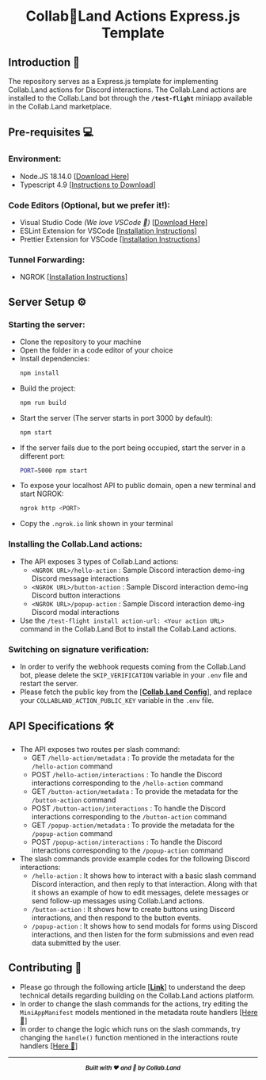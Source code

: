 <div align="center"><h1><b>Collab🤝Land Actions Express.js Template</b></h1></div>

## **Introduction** 🙏

The repository serves as a Express.js template for implementing Collab.Land actions for Discord interactions. The Collab.Land actions are installed to the Collab.Land bot through the **`/test-flight`** miniapp available in the Collab.Land marketplace.

## **Pre-requisites** 💻

### Environment:

- Node.JS 18.14.0 [[Download Here](https://nodejs.org/en/download/)]
- Typescript 4.9 [[Instructions to Download](https://www.typescriptlang.org/download#:~:text=Globally%20Installing%20TypeScript)]

### Code Editors (Optional, but we prefer it!):

- Visual Studio Code _(We love VSCode 💙)_ [[Download Here](https://code.visualstudio.com/)]
- ESLint Extension for VSCode [[Installation Instructions](https://marketplace.visualstudio.com/items?itemName=dbaeumer.vscode-eslint)]
- Prettier Extension for VSCode [[Installation Instructions](https://marketplace.visualstudio.com/items?itemName=esbenp.prettier-vscode)]

### Tunnel Forwarding:

- NGROK [[Installation Instructions](https://ngrok.com/docs/getting-started)]

## **Server Setup** ⚙️

### Starting the server:

- Clone the repository to your machine
- Open the folder in a code editor of your choice
- Install dependencies:
  ```bash
  npm install
  ```
- Build the project:
  ```bash
  npm run build
  ```
- Start the server (The server starts in port 3000 by default):
  ```bash
  npm start
  ```
- If the server fails due to the port being occupied, start the server in a different port:
  ```bash
  PORT=5000 npm start
  ```
- To expose your localhost API to public domain, open a new terminal and start NGROK:
  ```bash
  ngrok http <PORT>
  ```
- Copy the `.ngrok.io` link shown in your terminal

### Installing the Collab.Land actions:

- The API exposes 3 types of Collab.Land actions:
  - `<NGROK URL>/hello-action` : Sample Discord interaction demo-ing Discord message interactions
  - `<NGROK URL>/button-action` : Sample Discord interaction demo-ing Discord button interactions
  - `<NGROK URL>/popup-action` : Sample Discord interaction demo-ing Discord modal interactions
- Use the `/test-flight install action-url: <Your action URL>` command in the Collab.Land Bot to install the Collab.Land actions.

### Switching on signature verification:

- In order to verify the webhook requests coming from the Collab.Land bot, please delete the `SKIP_VERIFICATION` variable in your `.env` file and restart the server.
- Please fetch the public key from the [[**Collab.Land Config**](https://api-qa.collab.land/config)], and replace your `COLLABLAND_ACTION_PUBLIC_KEY` variable in the `.env` file.

## **API Specifications** 🛠️

- The API exposes two routes per slash command:
  - GET `/hello-action/metadata` : To provide the metadata for the `/hello-action` command
  - POST `/hello-action/interactions` : To handle the Discord interactions corresponding to the `/hello-action` command
  - GET `/button-action/metadata` : To provide the metadata for the `/button-action` command
  - POST `/button-action/interactions` : To handle the Discord interactions corresponding to the `/button-action` command
  - GET `/popup-action/metadata` : To provide the metadata for the `/popup-action` command
  - POST `/popup-action/interactions` : To handle the Discord interactions corresponding to the `/popup-action` command
- The slash commands provide example codes for the following Discord interactions:
  - `/hello-action` : It shows how to interact with a basic slash command Discord interaction, and then reply to that interaction. Along with that it shows an example of how to edit messages, delete messages or send follow-up messages using Collab.Land actions.
  - `/button-action` : It shows how to create buttons using Discord interactions, and then respond to the button events.
  - `/popup-action` : It shows how to send modals for forms using Discord interactions, and then listen for the form submissions and even read data submitted by the user.

## **Contributing** 🫶

- Please go through the following article [[**Link**](https://dev.collab.land/docs/upstream-integrations/collab-actions/build-a-custom-action)] to understand the deep technical details regarding building on the Collab.Land actions platform.
- In order to change the slash commands for the actions, try editing the `MiniAppManifest` models mentioned in the metadata route handlers [[Here 👀]](src/routes/hello-action.ts#L86)
- In order to change the logic which runs on the slash commands, try changing the `handle()` function mentioned in the interactions route handlers [[Here 👀]](src/routes/hello-action.ts#L23)

---

<div align="center"><b><i><small>Built with ❤️ and 🤝 by Collab.Land</small></i></b></div>
